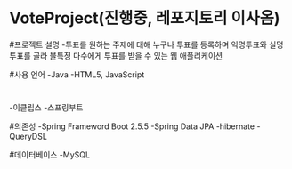 # VoteProject(진행중, 레포지토리 이사옴)

#프로젝트 설명
-투표를 원하는 주제에 대해 누구나 투표를 등록하며 익명투표와 실명투표를 골라 불특정 다수에게 투표를 받을 수 있는 웹 애플리케이션

#사용 언어
-Java
-HTML5, JavaScript

#
-이클립스
-스프링부트


#의존성
-Spring Frameword Boot 2.5.5
-Spring Data JPA
-hibernate
-QueryDSL

#데이터베이스
-MySQL
